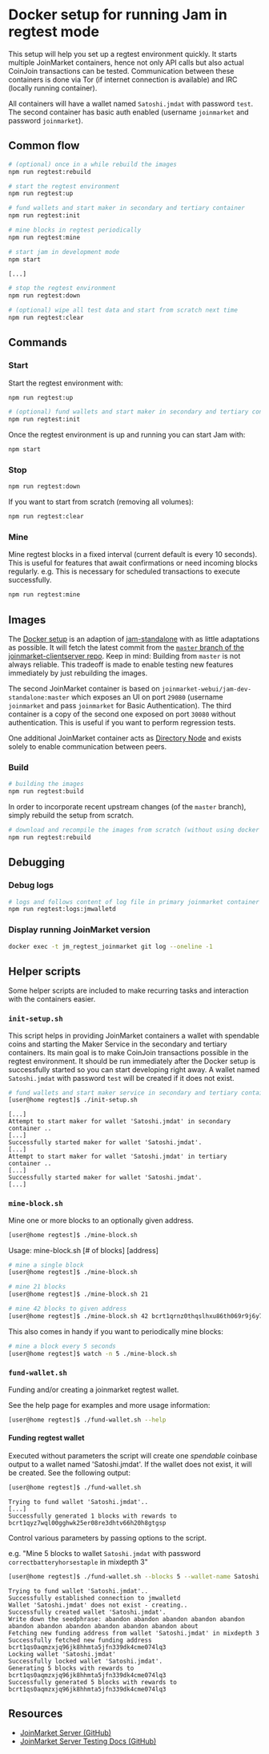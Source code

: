 # Docker setup for running Jam in regtest mode

This setup will help you set up a regtest environment quickly.
It starts multiple JoinMarket containers, hence not only API calls but also actual CoinJoin transactions can be tested.
Communication between these containers is done via Tor (if internet connection is available) and IRC (locally running container).

All containers will have a wallet named `Satoshi.jmdat` with password `test`.
The second container has basic auth enabled (username `joinmarket` and password `joinmarket`).

## Common flow
```sh
# (optional) once in a while rebuild the images
npm run regtest:rebuild

# start the regtest environment
npm run regtest:up

# fund wallets and start maker in secondary and tertiary container
npm run regtest:init

# mine blocks in regtest periodically
npm run regtest:mine

# start jam in development mode
npm start

[...]

# stop the regtest environment
npm run regtest:down

# (optional) wipe all test data and start from scratch next time
npm run regtest:clear
```

## Commands

### Start

Start the regtest environment with:

```sh
npm run regtest:up

# (optional) fund wallets and start maker in secondary and tertiary containers
npm run regtest:init
```

Once the regtest environment is up and running you can start Jam with:

```sh
npm start
```

### Stop

```sh
npm run regtest:down
```

If you want to start from scratch (removing all volumes):

```sh
npm run regtest:clear
```

### Mine
Mine regtest blocks in a fixed interval (current default is every 10 seconds).
This is useful for features that await confirmations or need incoming blocks regularly.
e.g. This is necessary for scheduled transactions to execute successfully.
```sh
npm run regtest:mine
```

## Images

The [Docker setup](dockerfile-deps/joinmarket/latest/Dockerfile) is an adaption of [jam-standalone](https://github.com/joinmarket-webui/jam-docker/tree/master/standalone) with as little adaptations as possible.
It will fetch the latest commit from the [`master` branch of the joinmarket-clientserver repo](https://github.com/JoinMarket-Org/joinmarket-clientserver/tree/master).
Keep in mind: Building from `master` is not always reliable. This tradeoff is made to enable testing new features immediately by just rebuilding the images.

The second JoinMarket container is based on `joinmarket-webui/jam-dev-standalone:master` which exposes an UI on port `29080`
(username `joinmarket` and pass `joinmarket` for Basic Authentication).
The third container is a copy of the second one exposed on port `30080` without authentication.
This is useful if you want to perform regression tests.

One additional JoinMarket container acts as [Directory Node](https://github.com/JoinMarket-Org/joinmarket-clientserver/blob/master/docs/onion-message-channels.md#directory) and exists solely to enable communication between peers.

### Build
```sh
# building the images
npm run regtest:build
```

In order to incorporate recent upstream changes (of the `master` branch), simply rebuild the setup from scratch.

```sh
# download and recompile the images from scratch (without using docker cache)
npm run regtest:rebuild
```

## Debugging

### Debug logs

```sh
# logs and follows content of log file in primary joinmarket container
npm run regtest:logs:jmwalletd
```

### Display running JoinMarket version

```sh
docker exec -t jm_regtest_joinmarket git log --oneline -1
```

## Helper scripts

Some helper scripts are included to make recurring tasks and interaction with the containers easier.

### `init-setup.sh`

This script helps in providing JoinMarket containers a wallet with spendable coins and starting the Maker Service in the secondary and tertiary containers.
Its main goal is to make CoinJoin transactions possible in the regtest environment.
It should be run immediately after the Docker setup is successfully started so you can start developing right away.
A wallet named `Satoshi.jmdat` with password `test` will be created if it does not exist.

```sh
# fund wallets and start maker service in secondary and tertiary containers
[user@home regtest]$ ./init-setup.sh
```

```text
[...]
Attempt to start maker for wallet 'Satoshi.jmdat' in secondary container ..
[...]
Successfully started maker for wallet 'Satoshi.jmdat'.
[...]
Attempt to start maker for wallet 'Satoshi.jmdat' in tertiary container ..
[...]
Successfully started maker for wallet 'Satoshi.jmdat'.
[...]
```

### `mine-block.sh`

Mine one or more blocks to an optionally given address.

```sh
[user@home regtest]$ ./mine-block.sh
```

Usage: mine-block.sh [# of blocks] [address]

```sh
# mine a single block
[user@home regtest]$ ./mine-block.sh

# mine 21 blocks
[user@home regtest]$ ./mine-block.sh 21

# mine 42 blocks to given address
[user@home regtest]$ ./mine-block.sh 42 bcrt1qrnz0thqslhxu86th069r9j6y7ldkgs2tzgf5wx
```

This also comes in handy if you want to periodically mine blocks:

```sh
# mine a block every 5 seconds
[user@home regtest]$ watch -n 5 ./mine-block.sh
```

### `fund-wallet.sh`

Funding and/or creating a joinmarket regtest wallet.

See the help page for examples and more usage information:

```sh
[user@home regtest]$ ./fund-wallet.sh --help
```

#### Funding regtest wallet

Executed without parameters the script will create one _spendable_ coinbase output to a wallet named 'Satoshi.jmdat'.
If the wallet does not exist, it will be created. See the following output:

```sh
[user@home regtest]$ ./fund-wallet.sh
```

```text
Trying to fund wallet 'Satoshi.jmdat'..
[...]
Successfully generated 1 blocks with rewards to bcrt1qyz7wql00gghwk25er08re3dhtv66h20h8gtgsp
```

Control various parameters by passing options to the script.

e.g. "Mine 5 blocks to wallet `Satoshi.jmdat` with password `correctbatteryhorsestaple` in mixdepth 3"

```sh
[user@home regtest]$ ./fund-wallet.sh --blocks 5 --wallet-name Satoshi.jmdat --password correctbatteryhorsestaple --mixdepth 3
```

```text
Trying to fund wallet 'Satoshi.jmdat'..
Successfully established connection to jmwalletd
Wallet 'Satoshi.jmdat' does not exist - creating..
Successfully created wallet 'Satoshi.jmdat'.
Write down the seedphrase: abandon abandon abandon abandon abandon abandon abandon abandon abandon abandon abandon about
Fetching new funding address from wallet 'Satoshi.jmdat' in mixdepth 3
Successfully fetched new funding address bcrt1qs0aqmzxjq96jk8hhmta5jfn339dk4cme074lq3
Locking wallet 'Satoshi.jmdat'
Successfully locked wallet 'Satoshi.jmdat'.
Generating 5 blocks with rewards to bcrt1qs0aqmzxjq96jk8hhmta5jfn339dk4cme074lq3
Successfully generated 5 blocks with rewards to bcrt1qs0aqmzxjq96jk8hhmta5jfn339dk4cme074lq3
```

## Resources

- [JoinMarket Server (GitHub)](https://github.com/JoinMarket-Org/joinmarket-clientserver)
- [JoinMarket Server Testing Docs (GitHub)](https://github.com/JoinMarket-Org/joinmarket-clientserver/blob/master/docs/TESTING.md)
